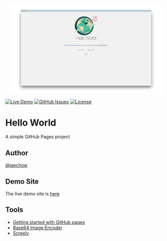 <p align="center">
	<img src="img/s1527624076391.png" width="480" />
</p>

[![Live Demo](https://img.shields.io/badge/demo-online-green.svg)](https://jaechow.github.io/)
[![GitHub Issues](https://img.shields.io/github/issues/jaechow/jaechow.github.io.svg)](https://github.com/jaechow/jaechow.github.io/issues)
[![License](https://img.shields.io/badge/license-MIT-blue.svg)](https://opensource.org/licenses/MIT)

# Hello World

A simple GitHub Pages project

## Author

[@jaechow](https://github.com/jaechow)

## Demo Site

The live demo site is [here](https://jaechow.github.io/)

## Tools

- [Getting started with GitHub pages](https://docs.github.com/en/pages/getting-started-with-github-pages/creating-a-github-pages-site)
- [Base64 Image Encoder](https://www.base64encode.net/base64-image-encoder)
- [Screely](https://www.screely.com/)
